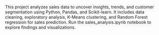 This project analyzes sales data to uncover insights, trends, and customer segmentation using Python, Pandas, and Scikit-learn. It includes data cleaning, exploratory analysis, K-Means clustering, and Random Forest regression for sales prediction. Run the sales_analysis.ipynb notebook to explore findings and visualizations.

